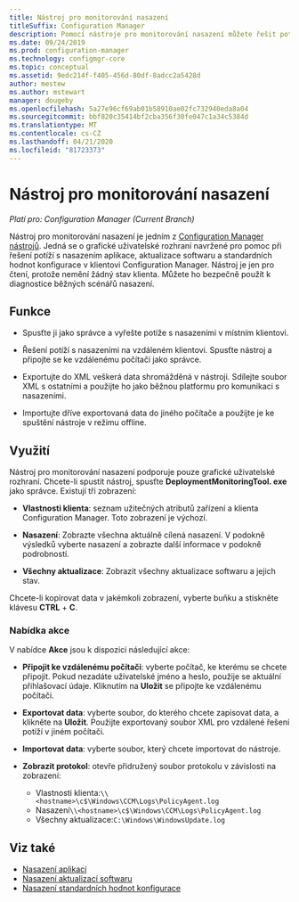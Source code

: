 ```yaml
---
title: Nástroj pro monitorování nasazení
titleSuffix: Configuration Manager
description: Pomocí nástroje pro monitorování nasazení můžete řešit potíže s nasazením softwaru v klientovi Configuration Manager.
ms.date: 09/24/2019
ms.prod: configuration-manager
ms.technology: configmgr-core
ms.topic: conceptual
ms.assetid: 9edc214f-f405-456d-80df-8adcc2a5428d
author: mestew
ms.author: mstewart
manager: dougeby
ms.openlocfilehash: 5a27e96cf69ab01b58910ae02fc732940eda8a04
ms.sourcegitcommit: bbf820c35414bf2cba356f30fe047c1a34c5384d
ms.translationtype: MT
ms.contentlocale: cs-CZ
ms.lasthandoff: 04/21/2020
ms.locfileid: "81723373"
---
```

# <a name="deployment-monitoring-tool"></a>Nástroj pro monitorování nasazení

*Platí pro: Configuration Manager (Current Branch)*

Nástroj pro monitorování nasazení je jedním z [Configuration Manager nástrojů](tools.md). Jedná se o grafické uživatelské rozhraní navržené pro pomoc při řešení potíží s nasazením aplikace, aktualizace softwaru a standardních hodnot konfigurace v klientovi Configuration Manager. Nástroj je jen pro čtení, protože nemění žádný stav klienta. Můžete ho bezpečně použít k diagnostice běžných scénářů nasazení.


## <a name="features"></a>Funkce

- Spusťte ji jako správce a vyřešte potíže s nasazeními v místním klientovi.  

- Řešení potíží s nasazeními na vzdáleném klientovi. Spusťte nástroj a připojte se ke vzdálenému počítači jako správce.  

- Exportujte do XML veškerá data shromážděná v nástroji. Sdílejte soubor XML s ostatními a použijte ho jako běžnou platformu pro komunikaci s nasazeními.  

- Importujte dříve exportovaná data do jiného počítače a použijte je ke spuštění nástroje v režimu offline.   


## <a name="usage"></a>Využití

Nástroj pro monitorování nasazení podporuje pouze grafické uživatelské rozhraní. Chcete-li spustit nástroj, spusťte **DeploymentMonitoringTool. exe** jako správce. Existují tři zobrazení:  

- **Vlastnosti klienta**: seznam užitečných atributů zařízení a klienta Configuration Manager. Toto zobrazení je výchozí.   

- **Nasazení**: Zobrazte všechna aktuálně cílená nasazení. V podokně výsledků vyberte nasazení a zobrazte další informace v podokně podrobností.  

- **Všechny aktualizace**: Zobrazit všechny aktualizace softwaru a jejich stav.  

Chcete-li kopírovat data v jakémkoli zobrazení, vyberte buňku a stiskněte klávesu **CTRL** + **C**.


### <a name="actions-menu"></a>Nabídka akce

V nabídce **Akce** jsou k dispozici následující akce:  

- **Připojit ke vzdálenému počítači**: vyberte počítač, ke kterému se chcete připojit. Pokud nezadáte uživatelské jméno a heslo, použije se aktuální přihlašovací údaje. Kliknutím na **Uložit** se připojte ke vzdálenému počítači.  

- **Exportovat data**: vyberte soubor, do kterého chcete zapisovat data, a klikněte na **Uložit**. Použijte exportovaný soubor XML pro vzdálené řešení potíží v jiném počítači.  

- **Importovat data**: vyberte soubor, který chcete importovat do nástroje.  

- **Zobrazit protokol**: otevře přidružený soubor protokolu v závislosti na zobrazení:  
    - Vlastnosti klienta:`\\<hostname>\c$\Windows\CCM\Logs\PolicyAgent.log`
    - Nasazení`\\<hostname>\c$\Windows\CCM\Logs\PolicyAgent.log`
    - Všechny aktualizace:`C:\Windows\WindowsUpdate.log`



## <a name="see-also"></a>Viz také

- [Nasazení aplikací](../../apps/deploy-use/deploy-applications.md)
- [Nasazení aktualizací softwaru](../../sum/deploy-use/deploy-software-updates.md)
- [Nasazení standardních hodnot konfigurace](../../compliance/deploy-use/deploy-configuration-baselines.md)
